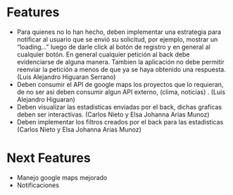 # Features

  - Para quienes no lo han hecho, deben implementar una estrategia para notificar al usuario que se envió su solicitud, por ejemplo,      mostrar un “loading...” luego de darle click al botón de registro y en general al cualquier botón. En general cualquier petición al back debe evidenciarse de alguna manera. Tambien la aplicación no debe permitir reenviar la petición a menos de que ya se haya obtenido una respuesta. (Luis Alejandro Higuaran Serrano)
  - Deben consumir el API de google maps los proyectos que lo requieran,   de no ser asi deben consumir algun API externo, (clima, noticias) . (Luis Alejandro Higuaran)
  - Deben visualizar las estadisticas enviadas por el back, dichas graficas deben ser interactivas. (Carlos Nieto y Elsa Johanna Arias Munoz)
  - Deben implementar los filtros creados por el back para las estadisticas (Carlos Nieto y Elsa Johanna Arias Munoz)
 
# Next Features

  - Manejo google maps mejorado
  - Notificaciones

